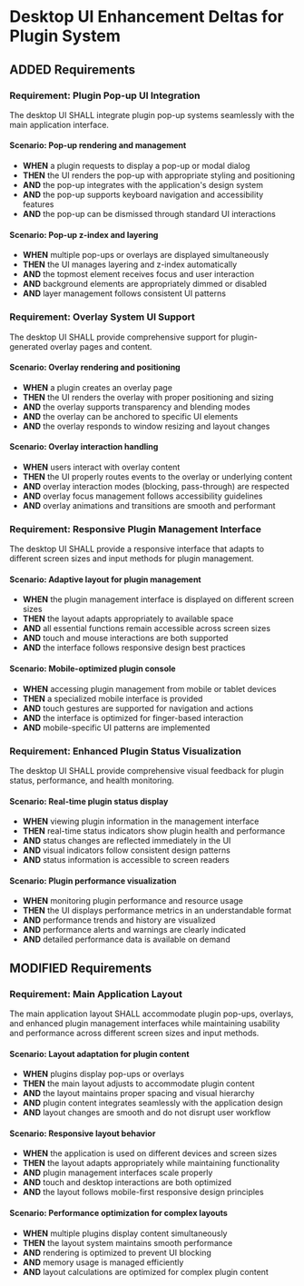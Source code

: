 # Desktop UI Enhancement Deltas for Plugin System

## ADDED Requirements

### Requirement: Plugin Pop-up UI Integration
The desktop UI SHALL integrate plugin pop-up systems seamlessly with the main application interface.

#### Scenario: Pop-up rendering and management
- **WHEN** a plugin requests to display a pop-up or modal dialog
- **THEN** the UI renders the pop-up with appropriate styling and positioning
- **AND** the pop-up integrates with the application's design system
- **AND** the pop-up supports keyboard navigation and accessibility features
- **AND** the pop-up can be dismissed through standard UI interactions

#### Scenario: Pop-up z-index and layering
- **WHEN** multiple pop-ups or overlays are displayed simultaneously
- **THEN** the UI manages layering and z-index automatically
- **AND** the topmost element receives focus and user interaction
- **AND** background elements are appropriately dimmed or disabled
- **AND** layer management follows consistent UI patterns

### Requirement: Overlay System UI Support
The desktop UI SHALL provide comprehensive support for plugin-generated overlay pages and content.

#### Scenario: Overlay rendering and positioning
- **WHEN** a plugin creates an overlay page
- **THEN** the UI renders the overlay with proper positioning and sizing
- **AND** the overlay supports transparency and blending modes
- **AND** the overlay can be anchored to specific UI elements
- **AND** the overlay responds to window resizing and layout changes

#### Scenario: Overlay interaction handling
- **WHEN** users interact with overlay content
- **THEN** the UI properly routes events to the overlay or underlying content
- **AND** overlay interaction modes (blocking, pass-through) are respected
- **AND** overlay focus management follows accessibility guidelines
- **AND** overlay animations and transitions are smooth and performant

### Requirement: Responsive Plugin Management Interface
The desktop UI SHALL provide a responsive interface that adapts to different screen sizes and input methods for plugin management.

#### Scenario: Adaptive layout for plugin management
- **WHEN** the plugin management interface is displayed on different screen sizes
- **THEN** the layout adapts appropriately to available space
- **AND** all essential functions remain accessible across screen sizes
- **AND** touch and mouse interactions are both supported
- **AND** the interface follows responsive design best practices

#### Scenario: Mobile-optimized plugin console
- **WHEN** accessing plugin management from mobile or tablet devices
- **THEN** a specialized mobile interface is provided
- **AND** touch gestures are supported for navigation and actions
- **AND** the interface is optimized for finger-based interaction
- **AND** mobile-specific UI patterns are implemented

### Requirement: Enhanced Plugin Status Visualization
The desktop UI SHALL provide comprehensive visual feedback for plugin status, performance, and health monitoring.

#### Scenario: Real-time plugin status display
- **WHEN** viewing plugin information in the management interface
- **THEN** real-time status indicators show plugin health and performance
- **AND** status changes are reflected immediately in the UI
- **AND** visual indicators follow consistent design patterns
- **AND** status information is accessible to screen readers

#### Scenario: Plugin performance visualization
- **WHEN** monitoring plugin performance and resource usage
- **THEN** the UI displays performance metrics in an understandable format
- **AND** performance trends and history are visualized
- **AND** performance alerts and warnings are clearly indicated
- **AND** detailed performance data is available on demand

## MODIFIED Requirements

### Requirement: Main Application Layout
The main application layout SHALL accommodate plugin pop-ups, overlays, and enhanced plugin management interfaces while maintaining usability and performance across different screen sizes and input methods.

#### Scenario: Layout adaptation for plugin content
- **WHEN** plugins display pop-ups or overlays
- **THEN** the main layout adjusts to accommodate plugin content
- **AND** the layout maintains proper spacing and visual hierarchy
- **AND** plugin content integrates seamlessly with the application design
- **AND** layout changes are smooth and do not disrupt user workflow

#### Scenario: Responsive layout behavior
- **WHEN** the application is used on different devices and screen sizes
- **THEN** the layout adapts appropriately while maintaining functionality
- **AND** plugin management interfaces scale properly
- **AND** touch and desktop interactions are both optimized
- **AND** the layout follows mobile-first responsive design principles

#### Scenario: Performance optimization for complex layouts
- **WHEN** multiple plugins display content simultaneously
- **THEN** the layout system maintains smooth performance
- **AND** rendering is optimized to prevent UI blocking
- **AND** memory usage is managed efficiently
- **AND** layout calculations are optimized for complex plugin content